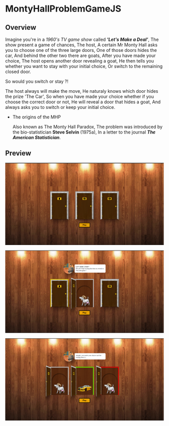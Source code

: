 # MontyHallProblemGameJS

## Overview

Imagine you're in a *1960's TV game show* called ***'Let's Make a Deal'***, The show present a game of chances,
The host, A certain Mr Monty Hall asks you to choose one of the three large doors,
One of those doors hides the car, And behind the other two there are goats, After you have made your choice, The host opens another door revealing a goat, He then tells you whether you want to stay with your initial choice, Or switch to the remaining closed door.

So would you switch or stay ?!

The host always will make the move, He naturaly knows which door hides the prize 'The Car', So when you have made your choice whether
if you choose the correct door or not, He will reveal a door that hides a goat, And always asks you to switch or keep your initial choice.

- The origins of the MHP

    Also known as The Monty Hall Paradox, The problem was introduced by the bio-statistician **Steve Selvin** (1975a), In a letter to the journal ***The American Statistician***.

## Preview

![1_image](https://github.com/LakhderAmine99/MontyHallProblemGameJS/blob/main/screenshots/mh%20(1).png)

![2_image](https://github.com/LakhderAmine99/MontyHallProblemGameJS/blob/main/screenshots/mh%20(2).png)

![3_image](https://github.com/LakhderAmine99/MontyHallProblemGameJS/blob/main/screenshots/mh%20(3).png)